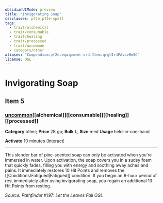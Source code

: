 ```yaml
---
obsidianUIMode: preview
title: "Invigorating Soap"
cssclasses: pf2e,pf2e-spell
tags:
  - trait/alchemical
  - trait/consumable
  - trait/healing
  - trait/processed
  - trait/uncommon
  - category/other
aliases: "Compendium.pf2e.equipment-srd.Item.qrgUIr4PAvLvHn5C"
license: OGL
---
```

# Invigorating Soap
## Item 5
### [uncommon](uncommon "Uncommon Rarity Trait")[[alchemical]][[consumable]][[healing]][[processed]]

**Category** other; 
**Price** 28 gp; 
**Bulk** L; **Size** med
**Usage** held-in-one-hand

**Activate** 10 minutes (Interact)

* * *

This slender bar of pine-scented soap can only be activated when you're immersed in water. Upon activation, the soap covers you in a sudsy foam that quickly fades, filling you with energy and soothing away aches and pains. It immediately restores 10 Hit Points and removes the [[Conditions/Fatigued|Fatigued]] condition. If you begin an 8-hour period of rest immediately after using invigorating soap, you regain an additional 10 Hit Points from resting.

*Source: Pathfinder #197: Let the Leaves Fall*
*OGL*